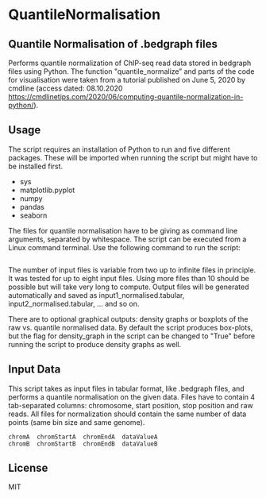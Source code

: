 # QuantileNormalisation
## Quantile Normalisation of .bedgraph files

Performs quantile normalization of ChIP-seq read data stored in bedgraph files using Python. The function "quantile_normalize” and parts of the code for visualisation were taken from a tutorial published on June 5, 2020 by cmdline (access dated: 08.10.2020 https://cmdlinetips.com/2020/06/computing-quantile-normalization-in-python/).

## Usage
The script requires an installation of Python to run and five different packages. These will be imported when running the script but might have to be installed first.
- sys
- matplotlib.pyplot
- numpy
- pandas
- seaborn

The files for quantile normalisation have to be giving as command line arguments, separated by whitespace. The script can be executed from a Linux command terminal. Use the following command to run the script:

```python QuantileNormalisation.py input1 input2 input3
```

The number of input files is variable from two up to infinite files in principle. It was tested for up to eight input files. Using more files than 10 should be possible but will take very long to compute.
Output files will be generated automatically and saved as input1_normalised.tabular, input2_normalised.tabular, ... and so on.

There are to optional graphical outputs: density graphs or boxplots of the raw vs. quantile normalised data. By default the script produces box-plots, but the flag for density_graph in the script can be changed to "True" before running the script to produce density graphs as well.

## Input Data
This script takes as input files in tabular format, like .bedgraph files, and performs a quantile normalisation on the given data. Files have to contain 4 tab-separated columns: chromosome, start position, stop position and raw reads. All files for normalization should contain the same number of data points (same bin size and same genome).
```
chromA  chromStartA  chromEndA  dataValueA
chromB  chromStartB  chromEndB  dataValueB
```


## License

MIT

